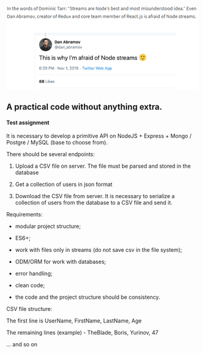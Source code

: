<p align="center">
  <img src="./images/2020-01-11 13_09_11-Understanding Streams in Node.js - NodeSource.png" width="600" alt="Understanding Streams in Node.">
  <h2>A practical code without anything extra.</h2>
  <h4>Test assignment</h4>
It is necessary to develop a primitive API on NodeJS + Express + Mongo / Postgre / MySQL (base to choose from).

There should be several endpoints:

1. Upload a CSV file on server. The file must be parsed and stored in the database

2. Get a collection of users in json format

3. Download the CSV file from server. It is necessary to serialize a collection of users from the database to a CSV file and send it.

Requirements:

- modular project structure;

- ES6+;

- work with files only in streams (do not save csv in the file system);

- ODM/ORM for work with databases;

- error handling;

- clean code;

- the code and the project structure should be consistency.

CSV file structure:

The first line is UserName, FirstName, LastName, Age

The remaining lines (example) - TheBlade, Boris, Yurinov, 47

... and so on

</p>

